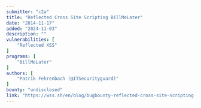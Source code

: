 ```yaml
---
submitter: "c2a"
title: "Reflected Cross Site Scripting BillMeLater"
date: "2014-11-17"
added: "2024-11-03"
description: ""
vulnerabilities: [
    "Reflected XSS"
]
programs: [
    "BillMeLater"
]
authors: [
    "Patrik Fehrenbach (@ITSecurityguard)"
]
bounty: "undisclosed"
link: "https://wss.sh/en/blog/bugbounty-reflected-cross-site-scripting-billmelater/"
---
```




